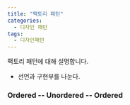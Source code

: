 ```yaml
---
title: "팩토리 패턴"
categories:
  - 디자인 패턴
tags:
  - 디자인패턴
---
```


팩토리 패턴에 대해 설명합니다.

* 선언과 구현부를 나눈다.

### Ordered -- Unordered -- Ordered
